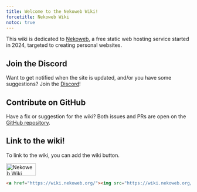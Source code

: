 ```yaml
---
title: Welcome to the Nekoweb Wiki!
forcetitle: Nekoweb Wiki
notoc: true
---
```

This wiki is dedicated to [Nekoweb](/w/nekoweb.html), a free static
web hosting service started in 2024, targeted to creating personal websites.

## Join the Discord

Want to get notified when the site is updated, and/or you have some
suggestions? Join the [Discord](https://discord.gg/f4b4e2Nudk)!

## Contribute on GitHub

Have a fix or suggestion for the wiki? Both issues and PRs are open on the
[GitHub repository](https://github.com/nekowebwiki/wikigen).

## Link to the wiki!

To link to the wiki, you can add the wiki button.

<a href="/"><img src="/button.png" width="81" height="33" alt="Nekoweb Wiki"></a>

```html
<a href="https://wiki.nekoweb.org/"><img src="https://wiki.nekoweb.org/button.png" width="81" height="33" alt="Nekoweb Wiki"></a>
```
